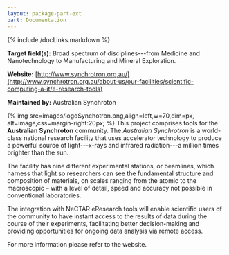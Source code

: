 ```yaml
---
layout: package-part-ext
part: Documentation
---
```

{% include /docLinks.markdown %}

**Target field(s):** Broad spectrum of disciplines---from Medicine and Nanotechnology to Manufacturing and Mineral Exploration. 

**Website:** [http://www.synchrotron.org.au/](http://www.synchrotron.org.au/about-us/our-facilities/scientific-computing-a-it/e-research-tools)

**Maintained by:** Australian Synchroton

{% img src=images/logoSynchotron.png,align=left,w=70,dim=px, alt=image,css=margin-right:20px; %}
This project comprises tools for the **Australian Synchroton** community.
The *Australian Synchrotron* is a world-class national research facility that uses accelerator technology to produce a powerful source of light---x-rays and infrared radiation---a million times brighter than the sun.

The facility has nine different experimental stations, or beamlines, which harness that light so researchers can see the fundamental structure and composition of materials, on scales ranging from the atomic to the macroscopic – with a level of detail, speed and accuracy not possible in conventional laboratories.

The integration with NeCTAR eResearch tools will enable scientific users of the community to have instant access to the results of data during the course of their experiments, facilitating better decision-making and providing opportunities for ongoing data analysis via remote access.

For more information please refer to the website.
